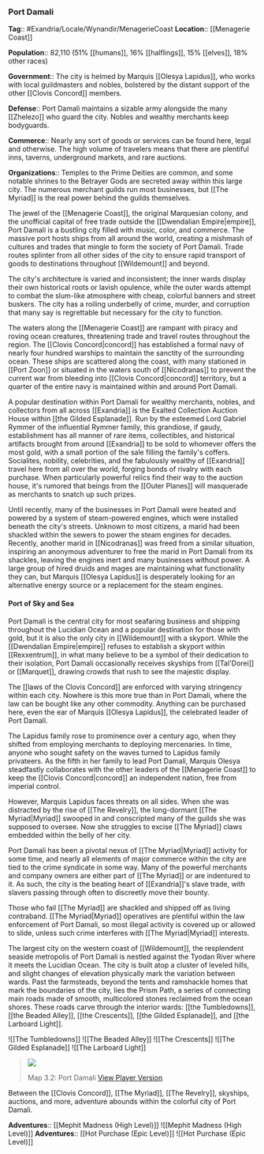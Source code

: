 ### Port Damali
**Tag**:: #Exandria/Locale/Wynandir/MenagerieCoast
**Location**:: [[Menagerie Coast]]

**Population**:: 82,110 (51% [[humans]], 16% [[halflings]], 15% [[elves]], 18% other races)

**Government**:: The city is helmed by Marquis [[Olesya Lapidus]], who works with local guildmasters and nobles, bolstered by the distant support of the other [[Clovis Concord]] members.

**Defense**:: Port Damali maintains a sizable army alongside the many [[Zhelezo]] who guard the city. Nobles and wealthy merchants keep bodyguards.

**Commerce**:: Nearly any sort of goods or services can be found here, legal and otherwise. The high volume of travelers means that there are plentiful inns, taverns, underground markets, and rare auctions.

**Organizations**:: Temples to the Prime Deities are common, and some notable shrines to the Betrayer Gods are secreted away within this large city. The numerous merchant guilds run most businesses, but [[The Myriad]] is the real power behind the guilds themselves.

The jewel of the [[Menagerie Coast]], the original Marquesian colony, and the unofficial capital of free trade outside the [[Dwendalian Empire|empire]], Port Damali is a bustling city filled with music, color, and commerce. The massive port hosts ships from all around the world, creating a mishmash of cultures and trades that mingle to form the society of Port Damali. Trade routes splinter from all other sides of the city to ensure rapid transport of goods to destinations throughout [[Wildemount]] and beyond.

The city's architecture is varied and inconsistent; the inner wards display their own historical roots or lavish opulence, while the outer wards attempt to combat the slum-like atmosphere with cheap, colorful banners and street buskers. The city has a roiling underbelly of crime, murder, and corruption that many say is regrettable but necessary for the city to function.

The waters along the [[Menagerie Coast]] are rampant with piracy and roving ocean creatures, threatening trade and travel routes throughout the region. The [[Clovis Concord|concord]] has established a formal navy of nearly four hundred warships to maintain the sanctity of the surrounding ocean. These ships are scattered along the coast, with many stationed in [[Port Zoon]] or situated in the waters south of [[Nicodranas]] to prevent the current war from bleeding into [[Clovis Concord|concord]] territory, but a quarter of the entire navy is maintained within and around Port Damali.

A popular destination within Port Damali for wealthy merchants, nobles, and collectors from all across [[Exandria]] is the Exalted Collection Auction House within [[the Gilded Esplanade]]. Run by the esteemed Lord Gabriel Rymmer of the influential Rymmer family, this grandiose, if gaudy, establishment has all manner of rare items, collectibles, and historical artifacts brought from around [[Exandria]] to be sold to whomever offers the most gold, with a small portion of the sale filling the family's coffers. Socialites, nobility, celebrities, and the fabulously wealthy of [[Exandria]] travel here from all over the world, forging bonds of rivalry with each purchase. When particularly powerful relics find their way to the auction house, it's rumored that beings from the [[Outer Planes]] will masquerade as merchants to snatch up such prizes.

Until recently, many of the businesses in Port Damali were heated and powered by a system of steam-powered engines, which were installed beneath the city's streets. Unknown to most citizens, a marid had been shackled within the sewers to power the steam engines for decades. Recently, another marid in [[Nicodranas]] was freed from a similar situation, inspiring an anonymous adventurer to free the marid in Port Damali from its shackles, leaving the engines inert and many businesses without power. A large group of hired druids and mages are maintaining what functionality they can, but Marquis [[Olesya Lapidus]] is desperately looking for an alternative energy source or a replacement for the steam engines.

#### Port of Sky and Sea

Port Damali is the central city for most seafaring business and shipping throughout the Lucidian Ocean and a popular destination for those with gold, but it is also the only city in [[Wildemount]] with a skyport. While the [[Dwendalian Empire|empire]] refuses to establish a skyport within [[Rexxentrum]], in what many believe to be a symbol of their dedication to their isolation, Port Damali occasionally receives skyships from [[Tal'Dorei]] or [[Marquet]], drawing crowds that rush to see the majestic display.

The [[laws of the Clovis Concord]] are enforced with varying stringency within each city. Nowhere is this more true than in Port Damali, where the law can be bought like any other commodity. Anything can be purchased here, even the ear of Marquis [[Olesya Lapidus]], the celebrated leader of Port Damali.

The Lapidus family rose to prominence over a century ago, when they shifted from employing merchants to deploying mercenaries. In time, anyone who sought safety on the waves turned to Lapidus family privateers. As the fifth in her family to lead Port Damali, Marquis Olesya steadfastly collaborates with the other leaders of the [[Menagerie Coast]] to keep the [[Clovis Concord|concord]] an independent nation, free from imperial control.

However, Marquis Lapidus faces threats on all sides. When she was distracted by the rise of [[The Revelry]], the long-dormant [[The Myriad|Myriad]] swooped in and conscripted many of the guilds she was supposed to oversee. Now she struggles to excise [[The Myriad]] claws embedded within the belly of her city.

Port Damali has been a pivotal nexus of [[The Myriad|Myriad]] activity for some time, and nearly all elements of major commerce within the city are tied to the crime syndicate in some way. Many of the powerful merchants and company owners are either part of [[The Myriad]] or are indentured to it. As such, the city is the beating heart of [[Exandria]]'s slave trade, with slavers passing through often to discreetly move their bounty.

Those who fail [[The Myriad]] are shackled and shipped off as living contraband. [[The Myriad|Myriad]] operatives are plentiful within the law enforcement of Port Damali, so most illegal activity is covered up or allowed to slide, unless such crime interferes with [[The Myriad|Myriad]] interests.

The largest city on the western coast of [[Wildemount]], the resplendent seaside metropolis of Port Damali is nestled against the Tyodan River where it meets the Lucidian Ocean. The city is built atop a cluster of leveled hills, and slight changes of elevation physically mark the variation between wards. Past the farmsteads, beyond the tents and ramshackle homes that mark the boundaries of the city, lies the Prism Path, a series of connecting main roads made of smooth, multicolored stones reclaimed from the ocean shores. These roads carve through the interior wards: [[the Tumbledowns]], [[the Beaded Alley]], [[the Crescents]], [[the Gilded Esplanade]], and [[the Larboard Light]].

![[The Tumbledowns]]
![[The Beaded Alley]]
![[The Crescents]]
![[The Gilded Esplanade]]
![[The Larboard Light]]
> [![](https://media.dndbeyond.com/compendium-images/egtw/yDOyqyOocErRgYJK/3.2-Port-Damali.jpg)](https://media.dndbeyond.com/compendium-images/egtw/yDOyqyOocErRgYJK/3.2-Port-Damali.jpg)
> 
> Map 3.2: Port Damali [View Player Version](https://media.dndbeyond.com/compendium-images/egtw/yDOyqyOocErRgYJK/3.2-Port-Damali-player.jpg)

Between the [[Clovis Concord]], [[The Myriad]], [[The Revelry]], skyships, auctions, and more, adventure abounds within the colorful city of Port Damali.

**Adventures**:: [[Mephit Madness (High Level)]]
![[Mephit Madness (High Level)]]
**Adventures**:: [[Hot Purchase (Epic Level)]]
![[Hot Purchase (Epic Level)]]